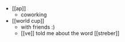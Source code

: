 - [[ap]]
  - coworking
- [[world cup]]
  - with friends :)
  - [[ve]] told me about the word [[streber]]
